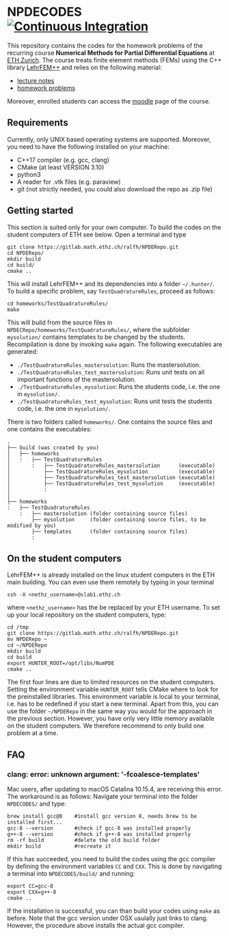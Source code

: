 # NPDECODES [![Continuous Integration](https://github.com/erickschulz/NPDECODES/workflows/Continuous%20Integration/badge.svg?branch=master)](https://github.com/erickschulz/NPDECODES/actions)
This repository contains the codes for the homework problems of the recurring course **Numerical Methods for Partial Differential Equations** at [ETH Zurich](https://ethz.ch/en.html). The course treats finite element methods (FEMs) using the C++ library [LehrFEM++](https://github.com/craffael/lehrfempp) and relies on the following material:
* [lecture notes](https://www.sam.math.ethz.ch/~grsam/NUMPDEFL/NUMPDE.pdf)
* [homework problems](https://www.sam.math.ethz.ch/~grsam/NUMPDEFL/HOMEWORK/NPDEFL_Problems.pdf)

Moreover, enrolled students can access the [moodle](https://moodle-app2.let.ethz.ch/course/view.php?id=12060) page of the course.

## Requirements
Currently, only UNIX based operating systems are supported. Moreover, you need to have the following installed on your machine:
* C++17 compiler (e.g. gcc, clang)
* CMake (at least VERSION 3.10)
* python3
* A reader for .vtk files (e.g. paraview)
* git (not strictly needed, you could also download the repo as .zip file)

## Getting started
This section is suited only for your own computer. To build the codes on the student computers of ETH see below. Open a terminal and type
```
git clone https://gitlab.math.ethz.ch/ralfh/NPDERepo.git
cd NPDERepo/
mkdir build
cd build/
cmake ..
```
This will install LehrFEM++ and its dependencies into a folder `~/.hunter/`. To build a specific problem, say `TestQuadratureRules`, proceed as follows:
```
cd homeworks/TestQuadratureRules/
make
```
This will build from the source files in `NPDECRepo/homeworks/TestQuadratureRules/`, where the subfolder `mysolution/` contains templates to be changed by the students. Recompilation is done by invoking `make` again. The following executables are generated:
* `./TestQuadratureRules_mastersolution`: Runs the mastersolution.
* `./TestQuadratureRules_test_mastersolution`: Runs unit tests on all important functions of the mastersolution.
* `./TestQuadratureRules_mysolution`: Runs the students code, i.e. the one in `mysolution/`.
* `./TestQuadratureRules_test_mysolution`: Runs unit tests the students code, i.e. the one in `mysolution/`.

There is two folders called `homeworks/`. One contains the source files and one contains the executables:
```
.
├── build (was created by you)
│   ├── homeworks
│   :   ├── TestQuadratureRules
│       :   ├── TestQuadratureRules_mastersolution      (executable)
│           ├── TestQuadratureRules_mysolution          (executable)
│           ├── TestQuadratureRules_test_mastersolution (executable)
│           ├── TestQuadratureRules_test_mysolution     (executable)
│           :
│
├── homeworks
:   ├── TestQuadratureRules
    :   ├── mastersolution (folder containing source files)
        ├── mysolution     (folder containing source files, to be modified by you)
        ├── templates      (folder containing source files)
        :
```

## On the student computers
LehrFEM++ is already installed on the linux student computers in the ETH main building. You can even use them remotely by typing in your terminal
```
ssh -X <nethz_username>@slab1.ethz.ch
```
where `<nethz_username>` has the be replaced by your ETH username. To set up your local repository on the student computers, type:
```
cd /tmp
git clone https://gitlab.math.ethz.ch/ralfh/NPDERepo.git
mv NPDERepo ~
cd ~/NPDERepo
mkdir build
cd build
export HUNTER_ROOT=/opt/libs/NumPDE
cmake ..
```
The first four lines are due to limited resources on the student computers. Setting the environment variable `HUNTER_ROOT` tells CMake where to look for the preinstalled libraries. This environment variable is local to your terminal, i.e. has to be redefined if you start a new terminal. Apart from this, you can use the folder `~/NPDERepo` in the same way you would for the approach in the previous section. However, you have only very little memory available on the student computers. We therefore recommend to only build one problem at a time.

## FAQ

### clang: error: unknown argument: '-fcoalesce-templates'
Mac users, after updating to macOS Catalina 10.15.4, are receiving this error. The workaround is as follows: Navigate  your terminal into the folder `NPDECODES/` and type:
```
brew install gcc@8    #install gcc version 8, needs brew to be installed first...
gcc-8 --version       #check if gcc-8 was installed properly
g++-8 --version       #check if g++-8 was installed properly
rm -rf build          #delete the old build folder
mkdir build           #recreate it
```
If this has succeeded, you need to build the codes using the gcc compiler by defining the environment variables `CC` and `CXX`. This is done by navigating a terminal into `NPDECODES/build/` and running:
```
export CC=gcc-8
export CXX=g++-8
cmake ..
```
If the installation is successful, you can than build your codes using `make` as before. Note that the gcc version under OSX usulally just links to clang. However, the procedure above installs the actual gcc compiler.
